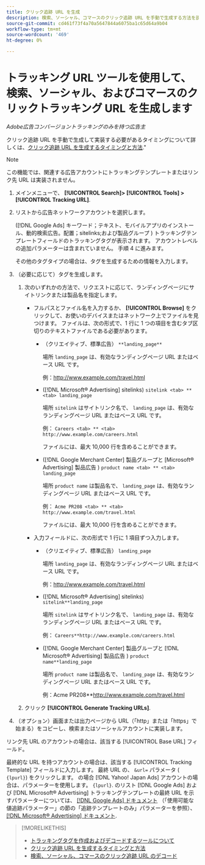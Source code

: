 ```yaml
---
title: クリック追跡 URL を生成
description: 検索、ソーシャル、コマースのクリック追跡 URL を手動で生成する方法を説明します。
source-git-commit: cd461f73f4a70a5647844a6075ba1c65d64a9b04
workflow-type: tm+mt
source-wordcount: '469'
ht-degree: 0%

---
```


# トラッキング URL ツールを使用して、検索、ソーシャル、およびコマースのクリックトラッキング URL を生成します

*Adobe広告コンバージョントラッキングのみを持つ広告主*

クリック追跡 URL を手動で生成して実装する必要があるタイミングについて詳しくは、[クリック追跡 URL を生成するタイミングと方法](/help/search-social-commerce/tracking/click-tracking-ways-to-generate.md).&quot;

>[!NOTE]
>
>この機能では、関連する広告アカウントにトラッキングテンプレートまたはリンク先 URL は実装されません。

1. メインメニューで、 **[!UICONTROL Search]> [!UICONTROL Tools] >[!UICONTROL Tracking URL]**.

1. リストから広告ネットワークアカウントを選択します。

   ([!DNL Google Ads] キーワード；テキスト、モバイルアプリのインストール、動的検索広告。配置；sitelinks;および製品グループ ) トラッキングテンプレートフィールドのトラッキングタグが表示されます。 アカウントレベルの追加パラメーターは含まれていません。 手順 4 に進みます。

   その他のタグタイプの場合は、タグを生成するための情報を入力します。

1. （必要に応じて）タグを生成します。

   1. 次のいずれかの方法で、リクエストに応じて、ランディングページにサイトリンクまたは製品名を指定します。

      * フルパスとファイル名を入力するか、 **[!UICONTROL Browse]** をクリックして、お使いのデバイスまたはネットワーク上でファイルを見つけます。 ファイルは、次の形式で、1 行に 1 つの項目を含むタブ区切りのテキストファイルである必要があります。

         * （クリエイティブ、標準広告） `**landing_page**`

            場所 `landing_page` は、有効なランディングページ URL またはベース URL です。

            例：http://www.example.com/travel.html

         * ([!DNL Microsoft® Advertising] sitelinks) `sitelink <tab> ** <tab> landing_page`

            場所 `sitelink` はサイトリンク名で、 `landing_page` は、有効なランディングページ URL またはベース URL です。

            例： `Careers <tab> ** <tab> http://www.example.com/careers.html`

            ファイルには、最大 10,000 行を含めることができます。

         * ([!DNL Google Merchant Center] 製品グループと [Microsoft® Advertising] 製品広告 ) `product name <tab> ** <tab> landing_page`

            場所 `product name` は製品名で、 `landing_page` は、有効なランディングページ URL またはベース URL です。

            例： `Acme PR208 <tab> ** <tab> http://www.example.com/travel.html`

            ファイルには、最大 10,000 行を含めることができます。
      * 入力フィールドに、次の形式で 1 行に 1 項目ずつ入力します。

         * （クリエイティブ、標準広告） `landing_page`

            場所 `landing_page` は、有効なランディングページ URL またはベース URL です。

            例：http://www.example.com/travel.html

         * ([!DNL Microsoft® Advertising] sitelinks) `sitelink**landing_page`

            場所 `sitelink` はサイトリンク名で、 `landing_page` は、有効なランディングページ URL またはベース URL です。

            例： `Careers**http://www.example.com/careers.html`

         * ([!DNL Google Merchant Center] 製品グループと [!DNL Microsoft® Advertising] 製品広告 ) `product name**landing_page`

            場所 `product name` は製品名で、 `landing_page` は、有効なランディングページ URL またはベース URL です。

            例：Acme PR208**http://www.example.com/travel.html
   1. クリック **[!UICONTROL Generate Tracking URLs]**.



1. （オプション）画面または出力ページから URL（「http」または「https」で始まる）をコピーし、検索またはソーシャルアカウントに実装します。

リンク先 URL のアカウントの場合は、該当する [!UICONTROL Base URL] フィールド。

最終的な URL を持つアカウントの場合は、該当する [!UICONTROL Tracking Template] フィールドに入力します。 最終 URL の、 `&url=` パラメータ ( `{lpurl}`) をクリックします。 の場合 [!DNL Yahoo! Japan Ads] アカウントの場合は、パラメーターを使用します。 `{lpurl}`. のリスト [!DNL Google Ads] および [!DNL Microsoft® Advertising] トラッキングテンプレートの最終 URL を示すパラメーターについては、 [[!DNL Google Ads] ドキュメント](https://support.google.com/google-ads/answer/6305348) （「使用可能な値追跡パラメーター」の節の「追跡テンプレートのみ」パラメーターを参照）、 [[!DNL Microsoft® Advertising] ドキュメント](https://help.ads.microsoft.com/#apex/3/en/56799/2).

>[!MORELIKETHIS]
>
>* [トラッキングタグを作成およびデコードするツールについて](tracking-tools-about.md)
>* [クリック追跡 URL を生成するタイミングと方法](/help/search-social-commerce/tracking/click-tracking-ways-to-generate.md)
>* [検索、ソーシャル、コマースのクリック追跡 URL のデコード](click-tracking-url-decode.md)

